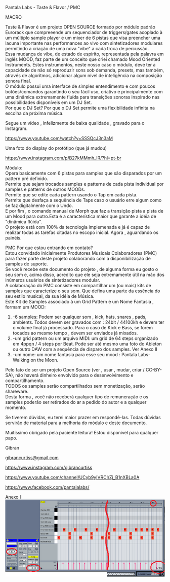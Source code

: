 Pantala Labs - Taste & Flavor / PMC 

MACRO<br>

Taste & Flavor é um projeto OPEN SOURCE formado por módulo padrão Eurorack que compreeende um sequenciador de triggers/gates acoplado à um múltiplo sample player e um mixer de 6 pistas que visa preencher uma lacuna importante nas performances ao vivo com sintetizadores modulares permitindo a criação de uma nova "vibe" a cada troca de percussão.<br>
Essa mudança de vibe, de estado de espírito, representada pela palavra em inglês MOOD, faz parte de um conceito que criei chamado Mood Oriented Instruments. Estes instrumentos, neste nosso caso o módulo, deve ter a capacidade de não só reproduzir sons sob demanda, presets, mas também,  através de algoritmos, adicionar algum nível de inteligência na composição sonora final.<br>
O módulo possui uma interface de simples entendimento e com poucos botões/comandos garantindo o seu fácil uso, criativo e principalmente com uma dinâmica extremamente fluída para transições sonoras inspirado nas possibilidades disponíveis em um DJ Set.<br>
Por que o DJ Set? Por que o DJ Set permite uma flexibilidade infinita na escolha da próxima música.

Segue um vídeo , infelizmente de baixa qualidade , gravado para o Instagram.<br>

https://www.youtube.com/watch?v=SSSQcJ3n3aM  <br>

Uma foto do display do protótipo (que já mudou) <br>

https://www.instagram.com/p/B27kMMmh_lR/?hl=pt-br  <br>


Módulo:<br>
Opera basicamente com 6 pistas para samples que são disparados por um pattern pré definido.<br>
Permite que sejam trocados samples e patterns de cada pista individual por samples e patterns de outros MOODs. <br>
Permite que se edite cada pattern usando o Tap em cada pista.<br>
Permite que desfaça a sequência de Taps caso o usuário erre algum como se faz digitalmente com o Undo.<br>
E por fim , o comando manual de Morph que faz a transição pista a pista de um Mood para outro.Esta é a característica maior que garante a idéia de "dinâmica flúida". <br>
O projeto está com 100% da tecnologia implemenada e já é capaz de realizar todas as tarefas citadas no escopo inicial. Agora , aguardando os painéis.


PMC
Por que estou entrando em contato?<br>
Estou convidado inicialmente Produtores Musicais Colaboradores (PMC) para fazer parte deste projeto colaborando com a disponibilização de samples de suporte.<br>
Se você recebe este documento do projeto , de alguma forma eu gosto o seu som e, acima disso, acredito que ele seja extremamente útil na mão dos inúmeros usuários de sintetizadores modular.<br>
A colaboração do PMC consiste em compartilhar um (ou mais) kits de samples que caracterize o seu som. Que defina uma parte da essência do seu estilo musical, da sua idéia de Música.<br>
Este Kit de Samples associado à um Grid Pattern e um Nome Fantasia , formam um MOOD:<br>
1.	-6 samples: Podem ser qualquer som , kick, hats, snares , pads, ambients. Todos devem ser gravados com : 24bit / 44100kh e devem ter o  volume final já processado. Para o caso de Kick e Bass, se forem tocados ao mesmo tempo , devem ser enviados já mixados.<br>
2.	-um grid pattern ou um arquivo MIDI: um grid de 64 steps organizado em 4ppqn / 4 steps por Beat. Pode ser até mesmo uma foto do Ableton ou outro DAW com a sequência de disparo dos samples. Ver Anexo II<br>
3.	-um nome: um nome fantasia para esse seu mood : Pantala Labs-Walking on the Moon.<br>

Pelo fato de ser um projeto Open Source (ver , usar , mudar, criar / CC-BY-SA), não haverá dinheiro envolvido para o desenvolvimento e compartilhamento.<br>
TODOS os samples serão compartilhados sem monetização, serão shareware.<br>
Desta forma , você não receberá qualquer tipo de remuneração e os samples poderão ser retirados do ar a pedido do autor e a qualquer momento.<br>

Se tiverem dúvidas, eu terei maior prazer em respondê-las. Todas dúvidas servirão de material para a melhoria do módulo e deste documento.<br>

Muitíssimo obrigado pela paciente leitura! Estou disponível para qualquer papo.<br>

Gibran<br>

gibrancurtiss@gmail.com<br>

https://www.instagram.com/gibrancurtiss<br>

https://www.youtube.com/channel/UCyb9yIVRCIrZj_B1nXBLa0A<br>

https://www.facebook.com/pantalalabs/<br>

Anexo I
<img alt="" style="border-width:0" src="https://github.com/PantalaLabs/taste-flavor/blob/master/grid.png" /></a>
